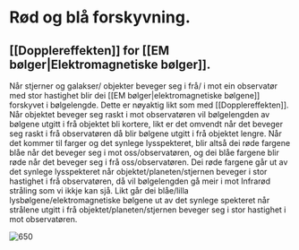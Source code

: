 # Rød og blå forskyvning.

## [[Dopplereffekten]] for [[EM bølger|Elektromagnetiske bølger]].
Når stjerner og galakser/ objekter beveger seg i frå/ i mot ein observatør med stor hastighet blir dei [[EM bølger|elektromagnetiske bølgene]] forskyvet i bølgelengde. Dette er nøyaktig likt som med [[Dopplereffekten]]. Når objektet beveger seg raskt i mot observatøren vil bølgelengden av bølgene utgitt i frå objektet bli kortere, likt er det omvendt når det beveger seg raskt i frå observatøren då blir bølgene utgitt i frå objektet lengre. Når det kommer til farger og det synlege lysspekteret, blir altså dei røde fargene blåe når det beveger seg i mot oss/observatøren, og dei blåe fargene blir røde når det beveger seg i frå oss/observatøren. Dei røde fargene går ut av det synlege lysspekteret når objektet/planeten/stjernen beveger i stor hastighet i frå observatøren, då vil bølgelengden gå meir i mot Infrarød stråling som vi ikkje kan sjå. Likt går dei blåe/lilla lysbølgene/elektromagnetiske bølgene ut av det synlege spekteret når strålene utgitt i frå objektet/planeten/stjernen beveger seg i stor hastighet i mot observatøren.

![650](https://www.uio.no/studier/emner/matnat/astro/AST2000/h17/elines-blogg/Planeter%20og%20planetbaner/redshift_blueshift.svg)